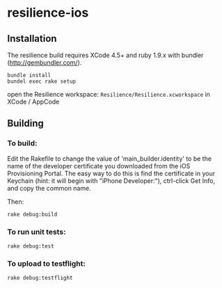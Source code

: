 resilience-ios
==============

Installation
------------
The resilience build requires XCode 4.5+ and ruby 1.9.x with bundler (http://gembundler.com/).
````
bundle install
bundel exec rake setup
````
open the Resilience workspace: `Resilience/Resilience.xcworkspace` in XCode / AppCode

Building
--------

### To build:
Edit the Rakefile to change the value of 'main_builder.identity' to be the name of the developer certificate you downloaded from the iOS Provisioning Portal. The easy way to do this is find the certificate in your Keychain (hint: it will begin with "iPhone Developer:"), ctrl-click Get Info, and copy the common name.

Then:
````
rake debug:build
````
### To run unit tests:
````
rake debug:test
````
### To upload to testflight:
````
rake debug:testflight
````

